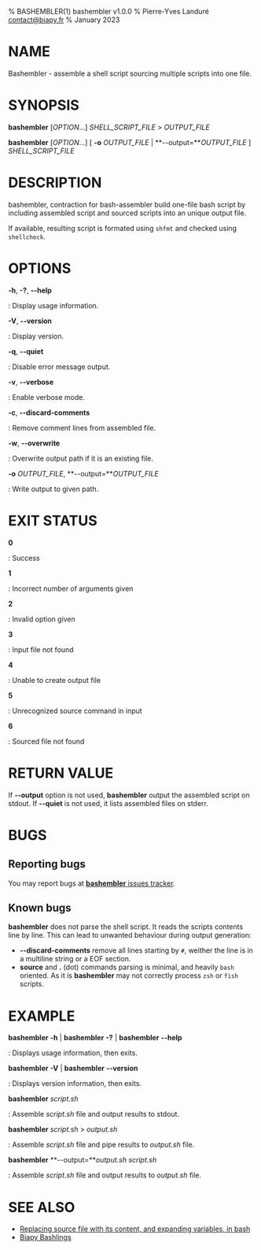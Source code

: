 % BASHEMBLER(1) bashembler v1.0.0
% Pierre-Yves Landuré <contact@biapy.fr>
% January 2023

# NAME

Bashembler - assemble a shell script sourcing multiple scripts into one file.

# SYNOPSIS

**bashembler** [*OPTION*...] *SHELL_SCRIPT_FILE* > *OUTPUT_FILE*

**bashembler** [*OPTION*...] [ **-o** *OUTPUT_FILE* | **--output=***OUTPUT_FILE* ] *SHELL_SCRIPT_FILE*

# DESCRIPTION

bashembler, contraction for bash-assembler build one-file bash script
by including assembled script and sourced scripts into an unique output
file.

If available, resulting script is formated using `shfmt`
and checked using `shellcheck`.

# OPTIONS

**-h**, **-?**, **--help**

: Display usage information.

**-V**, **--version**

: Display version.

**-q**, **--quiet**

: Disable error message output.

**-v**, **--verbose**

: Enable verbose mode.

**-c**, **--discard-comments**

: Remove comment lines from assembled file.

**-w**, **--overwrite**

: Overwrite output path if it is an existing file.

**-o** *OUTPUT_FILE*, **--output=***OUTPUT_FILE*

: Write output to given path.

# EXIT STATUS

**0**

: Success

**1**

: Incorrect number of arguments given

**2**

: Invalid option given

**3**

: Input file not found

**4**

: Unable to create output file

**5**

: Unrecognized source command in input

**6**

: Sourced file not found

# RETURN VALUE

If **--output** option is not used, **bashembler** output the assembled script
on stdout. If **--quiet** is not used, it lists assembled files on stderr.

# BUGS

## Reporting bugs

You may report bugs at
[**bashembler** issues tracker](https://github.com/biapy/bashembler/issues).

## Known bugs

**bashembler** does not parse the shell script. It reads the scripts
contents line by line. This can lead to unwanted behaviour during output
generation:

* **--discard-comments** remove all lines starting by `#`, weither the line is
  in a multiline string or a EOF section.
* **source** and **.** (dot) commands parsing is minimal, and heavily `bash` oriented.
  As it is **bashembler** may not correctly process `zsh` or `fish` scripts.

# EXAMPLE

**bashembler** **-h** | **bashembler** **-?** | **bashembler** **--help**

: Displays usage information, then exits.

**bashembler** **-V** | **bashembler** **--version**

: Displays version information, then exits.

**bashembler** *script.sh*

: Assemble *script.sh* file and output results to stdout.

**bashembler** *script.sh* > *output.sh*

: Assemble *script.sh* file and pipe results to *output.sh* file.

**bashembler** **--output=***output.sh* *script.sh*

: Assemble *script.sh* file and output results to *output.sh* file.

# SEE ALSO

* [Replacing source file with its content, and expanding variables, in bash](https://stackoverflow.com/questions/37531927/replacing-source-file-with-its-content-and-expanding-variables-in-bash)
* [Biapy Bashlings](https://github.com/biapy/biapy-bashlings/)
